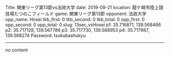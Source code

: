 Title: 関東リーグ第13節vs法政大学
date: 2019-09-21
location: 龍ケ崎市陸上競技場たつのこフィールド
game: 関東リーグ第13節
opponent: 法政大学
opp_name: Hosei
tkb_first: 0
tkb_second: 0
tkb_total: 0
opp_first: 0
opp_second: 0
opp_total: 0
slug: 13sec_vsHosei
p1: 35.716871, 139.568466
p2: 35.717128, 139.567786
p3: 35.717730, 139.568953
p4: 35.717987, 139.568274
Password: tsukubashukyu



---
no content
